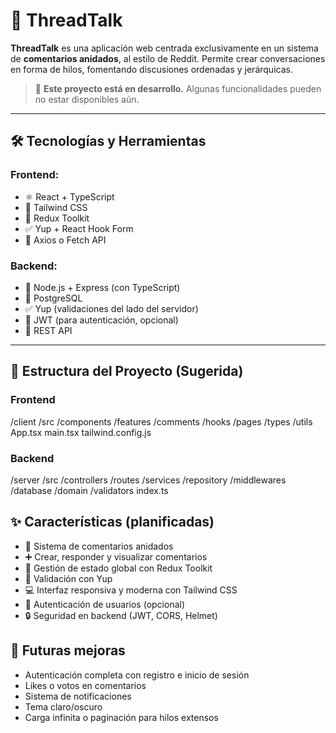 # 🧵 ThreadTalk

**ThreadTalk** es una aplicación web centrada exclusivamente en un sistema de **comentarios anidados**, al estilo de Reddit. Permite crear conversaciones en forma de hilos, fomentando discusiones ordenadas y jerárquicas.

> 🚧 **Este proyecto está en desarrollo.** Algunas funcionalidades pueden no estar disponibles aún.

---

## 🛠️ Tecnologías y Herramientas

### Frontend:
- ⚛️ React + TypeScript
- 💨 Tailwind CSS
- 🧠 Redux Toolkit
- ✅ Yup + React Hook Form
- 🔁 Axios o Fetch API

### Backend:
- 🧩 Node.js + Express (con TypeScript)
- 🐘 PostgreSQL
- ✅ Yup (validaciones del lado del servidor)
- 🔐 JWT (para autenticación, opcional)
- 🔌 REST API

---

## 📁 Estructura del Proyecto (Sugerida)

### Frontend
/client
  /src
    /components 
      /features
        /comments 
    /hooks 
    /pages 
    /types 
    /utils 
    App.tsx 
    main.tsx 
    tailwind.config.js


### Backend
/server 
  /src 
    /controllers 
    /routes 
    /services 
    /repository
    /middlewares
    /database
    /domain
    /validators 
    index.ts

## ✨ Características (planificadas)
- 💬 Sistema de comentarios anidados
- ➕ Crear, responder y visualizar comentarios
- 🧩 Gestión de estado global con Redux Toolkit
- 🧪 Validación con Yup
- 💻 Interfaz responsiva y moderna con Tailwind CSS
- 🔐 Autenticación de usuarios (opcional)
- 🔒 Seguridad en backend (JWT, CORS, Helmet)

## 🧪 Futuras mejoras
- Autenticación completa con registro e inicio de sesión
- Likes o votos en comentarios
- Sistema de notificaciones
- Tema claro/oscuro
- Carga infinita o paginación para hilos extensos
    
